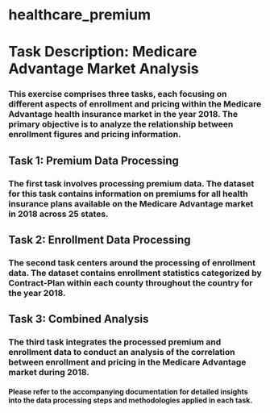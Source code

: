 # healthcare_premium
# Task Description: Medicare Advantage Market Analysis
### This exercise comprises three tasks, each focusing on different aspects of enrollment and pricing within the Medicare Advantage health insurance market in the year 2018. The primary objective is to analyze the relationship between enrollment figures and pricing information.
## Task 1: Premium Data Processing
### The first task involves processing premium data. The dataset for this task contains information on premiums for all health insurance plans available on the Medicare Advantage market in 2018 across 25 states.
## Task 2: Enrollment Data Processing
### The second task centers around the processing of enrollment data. The dataset contains enrollment statistics categorized by Contract-Plan within each county throughout the country for the year 2018.
## Task 3: Combined Analysis
### The third task integrates the processed premium and enrollment data to conduct an analysis of the correlation between enrollment and pricing in the Medicare Advantage market during 2018.

#### Please refer to the accompanying documentation for detailed insights into the data processing steps and methodologies applied in each task.